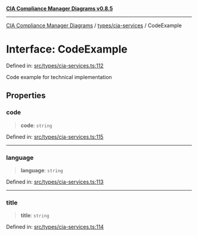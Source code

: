 [**CIA Compliance Manager Diagrams v0.8.5**](../../../README.md)

***

[CIA Compliance Manager Diagrams](../../../modules.md) / [types/cia-services](../README.md) / CodeExample

# Interface: CodeExample

Defined in: [src/types/cia-services.ts:112](https://github.com/Hack23/cia-compliance-manager/blob/3ae0301247f765ba03c8c0fe645db4718bb8af76/src/types/cia-services.ts#L112)

Code example for technical implementation

## Properties

### code

> **code**: `string`

Defined in: [src/types/cia-services.ts:115](https://github.com/Hack23/cia-compliance-manager/blob/3ae0301247f765ba03c8c0fe645db4718bb8af76/src/types/cia-services.ts#L115)

***

### language

> **language**: `string`

Defined in: [src/types/cia-services.ts:113](https://github.com/Hack23/cia-compliance-manager/blob/3ae0301247f765ba03c8c0fe645db4718bb8af76/src/types/cia-services.ts#L113)

***

### title

> **title**: `string`

Defined in: [src/types/cia-services.ts:114](https://github.com/Hack23/cia-compliance-manager/blob/3ae0301247f765ba03c8c0fe645db4718bb8af76/src/types/cia-services.ts#L114)
